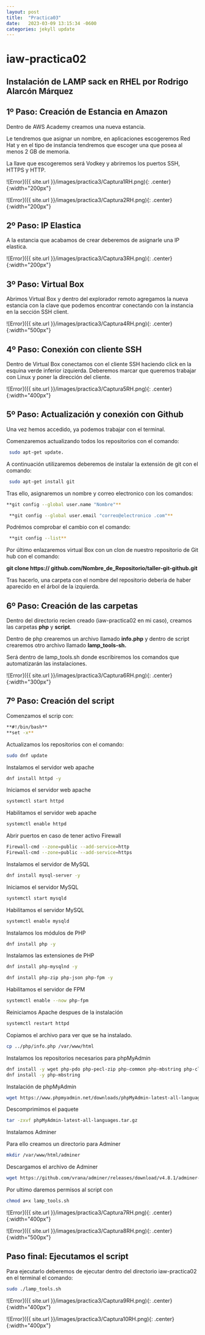 ```yaml
---
layout: post
title:  "Practica03"
date:   2023-03-09 13:15:34 -0600
categories: jekyll update
---
```

# iaw-practica02
## Instalación de LAMP sack en RHEL por Rodrigo Alarcón Márquez


## 1º Paso: Creación de Estancia en Amazon

Dentro de AWS Academy creamos una nueva estancia.

Le tendremos que asignar un nombre, en aplicaciones escogeremos Red Hat y en el tipo de instancia tendremos que escoger una que posea al menos 2 GB de memoria.  

La llave que escogeremos será Vodkey y abriremos los puertos SSH, HTTPS y HTTP.



![Error]({{ site.url }}/images/practica3/Captura1RH.png){: .center}{:width="200px"}

![Error]({{ site.url }}/images/practica3/Captura2RH.png){: .center}{:width="200px"}
## 2º Paso: IP Elastica

A la estancia que acabamos de crear deberemos de asignarle una IP elastica.

![Error]({{ site.url }}/images/practica3/Captura3RH.png){: .center}{:width="200px"}

## 3º Paso: Virtual Box

Abrimos Virtual Box y dentro del explorador remoto agregamos la nueva estancia con la clave que podemos encontrar conectando con la instancia en la sección SSH client.

![Error]({{ site.url }}/images/practica3/Captura4RH.png){: .center}{:width="500px"}

## 4º Paso: Conexión con cliente SSH

Dentro de Virtual Box conectamos con el cliente SSH haciendo click en la esquina verde inferior izquierda. Deberemos marcar que queremos trabajar con Linux y poner la dirección del cliente.

![Error]({{ site.url }}/images/practica3/Captura5RH.png){: .center}{:width="400px"}


## 5º Paso: Actualización y conexión con Github

Una vez hemos accedido, ya podemos trabajar con el terminal.

Comenzaremos actualizando todos los repositorios con el comando:
```bash
 sudo apt-get update.
```

A continuación utilizaremos deberemos de instalar la extensión de git con el comando:  
```bash
 sudo apt-get install git
 ```

Tras ello, asignaremos un nombre y correo electronico con los comandos:  
```bash
**git config --global user.name "Nombre"**

 **git config --global user.email "correo@electronico .com"**
```
Podrémos comprobar el cambio con el comando: 
```bash
 **git config --list**
```
Por último enlazaremos virtual Box con un clon de nuestro repositorio de Git hub con el comando:  

**git clone https:// github.com/Nombre_de_Repositorio/taller-git-github.git**

Tras hacerlo, una carpeta con el nombre del repositorio debería de haber aparecido en el árbol de la izquierda.


## 6º Paso: Creación de las carpetas

Dentro del directorio recien creado (iaw-practica02 en mi caso), creamos las carpetas **php** y **script**.  

Dentro de php crearemos un archivo llamado **info.php** y dentro de script crearemos otro archivo llamado **lamp_tools-sh.**

Será dentro de lamp_tools.sh donde escribiremos los comandos que automatizarán las instalaciones.


![Error]({{ site.url }}/images/practica3/Captura6RH.png){: .center}{:width="300px"}

## 7º Paso: Creación del script

Comenzamos el scrip con:
```bash
**#!/bin/bash**  
**set -x**
```

Actualizamos los repositorios con el comando: 
```bash 
sudo dnf update
```

Instalamos el servidor web apache
```bash
dnf install httpd -y
```
Iniciamos el servidor web apache
```bash
systemctl start httpd
```
Habilitamos el servidor web apache
```bash
systemctl enable httpd
```
Abrir puertos en caso de tener activo Firewall
```bash
Firewall-cmd --zone=public --add-service=http
Firewall-cmd --zone=public --add-service=https
```

Instalamos el servidor de MySQL
```bash
dnf install mysql-server -y
```

Iniciamos el servidor MySQL
```bash
systemctl start mysqld
```
Habilitamos el servidor MySQL
```bash
systemctl enable mysqld
```
Instalamos los módulos de PHP
```bash
dnf install php -y
```
Instalamos las extensiones de PHP
```bash
dnf install php-mysqlnd -y

dnf install php-zip php-json php-fpm -y
```
Habilitamos el servidor de FPM
```bash
systemctl enable --now php-fpm
```
Reiniciamos Apache despues de la instalación
```bash
systemctl restart httpd
```
Copiamos el archivo para ver que se ha instalado.
```bash
cp ../php/info.php /var/www/html
```
Instalamos los repositorios necesarios para phpMyAdmin
```bash
dnf install -y wget php-pdo php-pecl-zip php-common php-mbstring php-cli php-xml tar
dnf install -y php-mbstring 
```
Instalación de phpMyAdmin
```bash
wget https://www.phpmyadmin.net/downloads/phpMyAdmin-latest-all-languages.tar.
```
Descomprimimos el paquete
```bash
tar -zxvf phpMyAdmin-latest-all-languages.tar.gz
```
Instalamos Adminer  

Para ello creamos un directorio para Adminer
```bash
mkdir /var/www/html/adminer
```
Descargamos el archivo de Adminer
```bash
wget https://github.com/vrana/adminer/releases/download/v4.8.1/adminer-4.8.1-mysql.php
```

Por ultimo daremos permisos al script con 
```bash
chmod a+x lamp_tools.sh
```

![Error]({{ site.url }}/images/practica3/Captura7RH.png){: .center}{:width="400px"}

![Error]({{ site.url }}/images/practica3/Captura8RH.png){: .center}{:width="500px"}

## Paso final: Ejecutamos el script

Para ejecutarlo deberemos de  ejecutar dentro del directorio iaw-practica02 en el terminal el comando: 
```bash
sudo ./lamp_tools.sh
```

  
![Error]({{ site.url }}/images/practica3/Captura9RH.png){: .center}{:width="400px"}

![Error]({{ site.url }}/images/practica3/Captura10RH.png){: .center}{:width="400px"}
